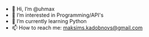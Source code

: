 - 👋 Hi, I’m @uhmax
- 👀 I’m interested in Programming/API's
- 🌱 I’m currently learning Python
- 📫 How to reach me: maksims.kadobnovs@gmail.com

